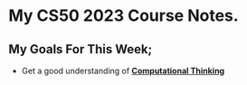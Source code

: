 # My CS50 2023 Course Notes.

## My Goals For This Week;
- Get a good understanding of **[Computational Thinking](./computational-thinking)**